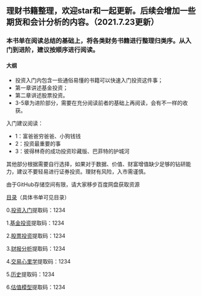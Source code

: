 ## 理财书籍整理，欢迎star和一起更新。后续会增加一些期货和会计分析的内容。（2021.7.23更新）
### 本书单在阅读总结的基础上，将各类财务书籍进行整理归类序。从入门到进阶，建议按顺序进行阅读。
#### 大纲
- 投资入门内包含一些通俗易懂的书籍可以快速入门投资这件事；
- 第一章讲述基金投资；
- 第二章讲述股票投资。
- 3-5章为进阶部分，需要在充分阅读前者的基础上再阅读，会有不一样的收获。

入门建议阅读：
- 1：富爸爸穷爸爸、小狗钱钱
- 2：投资最重要的事
- 3：彼得林奇的成功投资珍藏版、巴菲特的护城河

其他部分根据需要自行选择，如果对于数据、价值、财富增值缺少足够的钻研能力，建议不要轻易进行证券投资。理财有风险，入市需谨慎。

由于GitHub存储空间有限，请大家移步百度网盘获取资源

[目录](https://github.com/wen-jie-yuan/Finance-books-/blob/master/table.md)（具体书单可见目录）

0.[投资入门](https://pan.baidu.com/s/1E-nD029AIDu9D7qZNp7lyA)提取码：1234 

1.[基金投资](https://pan.baidu.com/s/1xDMV-77N57JOOmxiX1FElQ)提取码：1234 

2.[股票投资](https://pan.baidu.com/s/1cfgSHEJ1rZax4hV0mOkp7w)提取码：1234  

3.[财报分析](https://pan.baidu.com/s/1fnC0XiOzUecjFcnjZMRAag)提取码：1234 

4.[交易心里学](https://pan.baidu.com/s/16zdVV7ezmhuTPnYf59OsIQ)提取码：1234 

5.[历史](https://pan.baidu.com/s/1nqAePaBqh5v7EPpRVHspRw)提取码：1234 

6.[估值模型](https://pan.baidu.com/s/1QwVdqUMOd7y44HkSGvvlgQ)提取码：1234 



